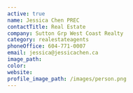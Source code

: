 ```yaml
---
active: true
name: Jessica Chen PREC
contactTitle: Real Estate
company: Sutton Grp West Coast Realty
category: realestateagents
phoneOffice: 604-771-0007
email: jessica@jessicachen.ca
image_path:
color:
website:
profile_image_path: /images/person.png
---
```



